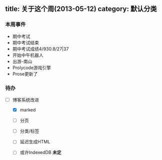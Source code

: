 title: 关于这个周(2013-05-12)
category: 默认分类
---
### 本周事件
 - 期中考试
 - 期中考试结束
 - 期中考试成绩4/930.8/27|37
 - 开始中午机器人
 - 出游-南山
 - Prolycode游戏引擎
 - Prose更新了
 
### 待办
 - [ ] 博客系统改进
   - [x] marked
   - [ ] 分页 
   - [ ] 分类/标签
   - [ ] 延迟生成HTML
   - [ ] 或许IndexedDB **未定**
   

